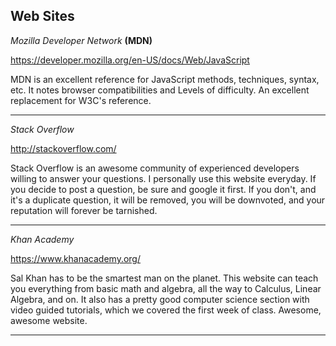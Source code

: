 ## Web Sites

_Mozilla Developer Network_ **(MDN)**

https://developer.mozilla.org/en-US/docs/Web/JavaScript


MDN is an excellent reference for JavaScript methods, techniques, syntax, etc. It notes browser compatibilities and Levels of difficulty. An excellent replacement for W3C's reference.

---

_Stack Overflow_

http://stackoverflow.com/


Stack Overflow is an awesome community of experienced developers willing to answer your questions. I personally use this website everyday.
If you decide to post a question, be sure and google it first. If you don't, and it's a duplicate question, it will be removed, you will be downvoted, and your reputation will forever be tarnished.

---

_Khan Academy_

https://www.khanacademy.org/


Sal Khan has to be the smartest man on the planet. This website can teach you everything from basic math and algebra, all the way to Calculus, Linear Algebra, and on. It also has a pretty good computer science section with video guided tutorials, which we covered the first week of class. Awesome, awesome website.

---
